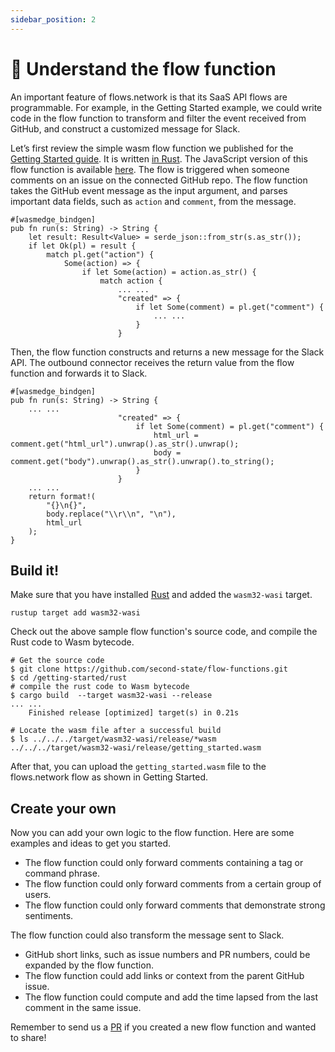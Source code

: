 ```yaml
---
sidebar_position: 2
---
```

# 🦀  Understand the flow function

An important feature of flows.network is that its SaaS API flows are programmable. For example, in the Getting Started example, we could write code in the flow function to transform and filter the event received from GitHub, and construct a customized message for Slack.

Let’s first review the simple wasm flow function we published for the [Getting Started guide](step-by-step-guide.md). It is written [in Rust](https://github.com/second-state/flow-functions/tree/main/getting-started/rust). The JavaScript version of this flow function is available [here](https://github.com/second-state/flow-functions/tree/main/getting-started/javascript). The flow is triggered when someone comments on an issue on the connected GitHub repo. The flow function takes the GitHub event message as the input argument, and parses important data fields, such as `action` and `comment`, from the message.


```
#[wasmedge_bindgen]
pub fn run(s: String) -> String {
    let result: Result<Value> = serde_json::from_str(s.as_str());
    if let Ok(pl) = result {
        match pl.get("action") {
            Some(action) => {
                if let Some(action) = action.as_str() {
                    match action {
                        ... ...
                        "created" => {
                            if let Some(comment) = pl.get("comment") {
                                ... ...
                            }
                        }
```


Then, the flow function constructs and returns a new message for the Slack API. The outbound connector receives the return value from the flow function and forwards it to Slack. 


```
#[wasmedge_bindgen]
pub fn run(s: String) -> String {
    ... ...
                        "created" => {
                            if let Some(comment) = pl.get("comment") {
                                html_url = comment.get("html_url").unwrap().as_str().unwrap();
                                body = comment.get("body").unwrap().as_str().unwrap().to_string();
                            }
                        }
    ... ...
    return format!(
        "{}\n{}",
        body.replace("\\r\\n", "\n"),
        html_url
    );
}
```



## Build it!

Make sure that you have installed [Rust](https://www.rust-lang.org/tools/install) and added the `wasm32-wasi` target.


```
rustup target add wasm32-wasi
```


Check out the above sample flow function's source code, and compile the Rust code to Wasm bytecode.


```
# Get the source code
$ git clone https://github.com/second-state/flow-functions.git
$ cd /getting-started/rust
# compile the rust code to Wasm bytecode
$ cargo build  --target wasm32-wasi --release
... ...
    Finished release [optimized] target(s) in 0.21s
    
# Locate the wasm file after a successful build
$ ls ../../../target/wasm32-wasi/release/*wasm
../../../target/wasm32-wasi/release/getting_started.wasm
```


After that, you can upload the `getting_started.wasm` file to the flows.network flow as shown in Getting Started.

## Create your own

Now you can add your own logic to the flow function. Here are some examples and ideas to get you started.


* The flow function could only forward comments containing a tag or command phrase. 
* The flow function could only forward comments from a certain group of users.
* The flow function could only forward comments that demonstrate strong sentiments.


The flow function could also transform the message sent to Slack.


* GitHub short links, such as issue numbers and PR numbers, could be expanded by the flow function.
* The flow function could add links or context from the parent GitHub issue.
* The flow function could compute and add the time lapsed from the last comment in the same issue.


Remember to send us a [PR](https://github.com/second-state/flow-functions/) if you created a new flow function and wanted to share!



